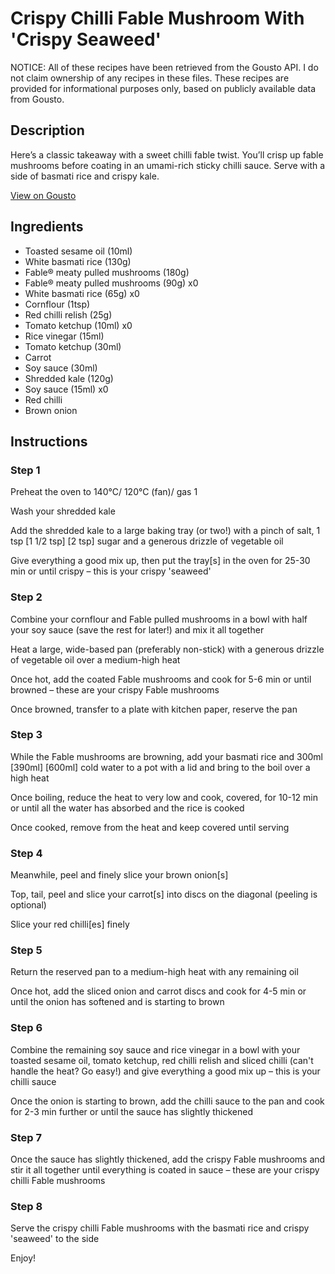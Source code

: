 # Crispy Chilli Fable Mushroom With 'Crispy Seaweed'

NOTICE: All of these recipes have been retrieved from the Gousto API. I do not claim ownership of any recipes in these files. These recipes are provided for informational purposes only, based on publicly available data from Gousto.

## Description

Here’s a classic takeaway with a sweet chilli fable twist. You’ll crisp up fable mushrooms before coating in an umami-rich sticky chilli sauce. Serve with a side of basmati rice and crispy kale.  

[View on Gousto](https://www.gousto.co.uk/recipes/cookbook/crispy-chilli-fable-mushroom-with-crispy-seaweed)

## Ingredients

- Toasted sesame oil (10ml)
- White basmati rice (130g)
- Fable® meaty pulled mushrooms (180g)
- Fable® meaty pulled mushrooms (90g) x0
- White basmati rice (65g) x0
- Cornflour (1tsp)
- Red chilli relish (25g)
- Tomato ketchup (10ml) x0
- Rice vinegar (15ml)
- Tomato ketchup (30ml)
- Carrot
- Soy sauce (30ml)
- Shredded kale (120g)
- Soy sauce (15ml) x0
- Red chilli
- Brown onion

## Instructions


### Step 1

Preheat the oven to 140°C/ 120°C (fan)/ gas 1

Wash your shredded kale

Add the shredded kale to a large baking tray (or two!) with a pinch of salt, 1 tsp<span class="text-danger"> <span class="text-purple">[1 1/2 tsp] </span>[2 tsp] </span>sugar and a generous drizzle of vegetable oil

Give everything a good mix up, then put the tray[s] in the oven for 25-30 min or until crispy – this is your crispy 'seaweed'


### Step 2

Combine your cornflour and Fable pulled mushrooms in a bowl with half your soy sauce (save the rest for later!) and mix it all together

Heat a large, wide-based pan (preferably non-stick) with a generous drizzle of vegetable oil over a medium-high heat

Once hot, add the coated Fable mushrooms and cook for 5-6 min or until browned – these are your crispy Fable mushrooms

Once browned, transfer to a plate with kitchen paper, reserve the pan


### Step 3

While the Fable mushrooms are browning, add your basmati rice and 300ml <span class="text-purple">[390ml]</span> <span class="text-danger">[600ml]</span> cold water to a pot with a lid and bring to the boil over a high heat

Once boiling, reduce the heat to very low and cook, covered, for 10-12 min or until all the water has absorbed and the rice is cooked

Once cooked, remove from the heat and keep covered until serving


### Step 4

Meanwhile, peel and finely slice your brown onion[s]

Top, tail, peel and slice your carrot[s] into discs on the diagonal (peeling is optional)

Slice your red chilli[es] finely


### Step 5

Return the reserved pan to a medium-high heat with any remaining oil

Once hot, add the sliced onion and carrot discs and cook for 4-5 min or until the onion has softened and is starting to brown


### Step 6

Combine the remaining soy sauce and rice vinegar in a bowl with your toasted sesame oil, tomato ketchup, red chilli relish and sliced chilli (can't handle the heat? Go easy!) and give everything a good mix up – this is your chilli sauce

Once the onion is starting to brown, add the chilli sauce to the pan and cook for 2-3 min further or until the sauce has slightly thickened


### Step 7

Once the sauce has slightly thickened, add the crispy Fable mushrooms and stir it all together until everything is coated in sauce – these are your crispy chilli Fable mushrooms

### Step 8

Serve the crispy chilli Fable mushrooms with the basmati rice and crispy 'seaweed' to the side

Enjoy!

